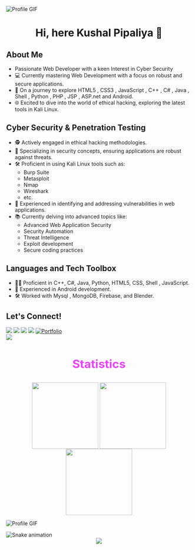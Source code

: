 <!DOCTYPE html>
<html>
<head>
  <meta charset="UTF-8" />
  <meta name="viewport" content="width=device-width, initial-scale=1.0" />
  <link href="https://cdn.jsdelivr.net/npm/tailwindcss@2.2.19/dist/tailwind.min.css" rel="stylesheet">
</head>
<body>

![Profile GIF](https://user-images.githubusercontent.com/73097560/115834477-dbab4500-a447-11eb-908a-139a6edaec5c.gif)
<h1 align="center">Hi, here Kushal Pipaliya 👋</h1>


## About Me
-  Passionate Web Developer with a keen Interest in Cyber Security
- 💻 Currently mastering Web Development with a focus on robust and secure applications.
- 🚀 On a journey to explore HTML5 , CSS3 , JavaScript , C++ , C# , Java , Shell , Python , PHP , JSP , ASP.net and Android.
- 🌐 Excited to dive into the world of ethical hacking, exploring the latest tools in Kali Linux.

## Cyber Security & Penetration Testing
- 🕵️ Actively engaged in ethical hacking methodologies.
- 🔐 Specializing in security concepts, ensuring applications are robust against threats.
- 🛠️ Proficient in using Kali Linux tools such as:
  - Burp Suite
  - Metasploit
  - Nmap
  - Wireshark
  - etc.
- 🚨 Experienced in identifying and addressing vulnerabilities in web applications.
- 📚 Currently delving into advanced topics like:
  - Advanced Web Application Security
  - Security Automation
  - Threat Intelligence
  - Exploit development
  - Secure coding practices
    
## Languages and Tech Toolbox
- 👨‍💻 Proficient in C++, C#, Java, Python, HTML5, CSS, Shell , JavaScript.
- 📱 Experienced in Android development.
- 🛠️ Worked with Mysql , MongoDB, Firebase, and Blender.

## Let's Connect!
<div> 
 <a href="https://www.linkedin.com/in/kushal-pipaliya" target="_blank"><img src="https://img.shields.io/badge/LinkedIn-0077B5?style=for-the-badge&logo=linkedin&logoColor=white" target="_blank"></a>
<a href="https://twitter.com/PipaliyaKu78237" target="_blank" ><img src="https://img.shields.io/badge/-Twitter-%231DA1F2?style=for-the-badge&logo=twitter&logoColor=white" target="_blank"></a>
<a href="mailto:21bmiit129@gmail.com" ><img src="https://img.shields.io/badge/-Gmail-%23333?style=for-the-badge&logo=gmail&logoColor=white"></a>
<a href="https://www.instagram.com/_kushal_pipaliya/" target="_blank" ><img src="https://img.shields.io/badge/-Instagram-%23E4405F?style=for-the-badge&logo=instagram&logoColor=white" target="_blank"></a>
<a href="https://portfoliobykushal.netlify.app/" target="_blank" ><img src="https://img.shields.io/badge/-Portfolio-%8A2BE2?style=for-the-badge&logoColor=white" alt="Portfolio"></a>
</div>

<img src="https://user-images.githubusercontent.com/73097560/115834477-dbab4500-a447-11eb-908a-139a6edaec5c.gif">
<h3 align="center" style="font-size: 2.25em;
    color: #ea42ff" >Statistics</h3>
<div align="center">
<img align="center" src="http://github-profile-summary-cards.vercel.app/api/cards/stats?username=kushal129&theme=2077" height="180em" />
<img align="center" src="http://github-profile-summary-cards.vercel.app/api/cards/most-commit-language?username=kushal129&theme=2077" height="180em" />
<img align="center" src="http://github-profile-summary-cards.vercel.app/api/cards/repos-per-language?username=kushal129&theme=2077" height="180em" />
</div>

![Profile GIF](https://user-images.githubusercontent.com/73097560/115834477-dbab4500-a447-11eb-908a-139a6edaec5c.gif)

<img src="https://profile-readme-generator.com/assets/snake.svg" alt="Snake animation" />

<div align="center">
  <img src="https://profile-counter.glitch.me/Kushal129/count.svg?"  />
</div>
</body>
</html>


